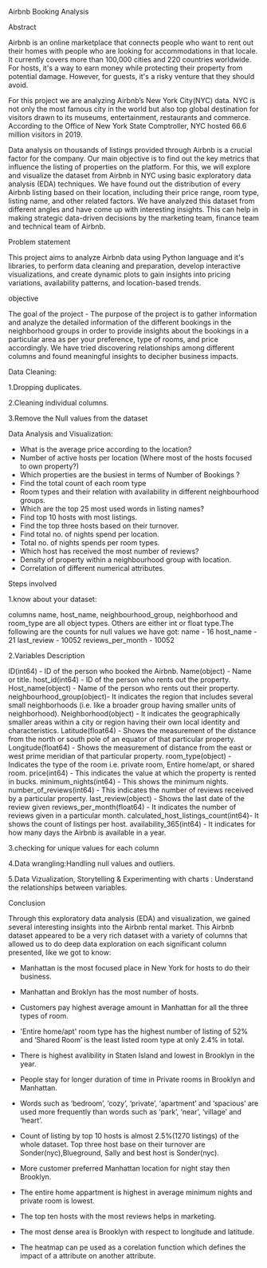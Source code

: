 Airbnb Booking Analysis

Abstract


Airbnb is an online marketplace that connects people who want to rent out their homes with people who are looking for accommodations in that locale. It currently covers more than 100,000 cities and 220 countries worldwide. For hosts, it's a way to earn money while protecting their property from potential damage. However, for guests, it's a risky venture that they should avoid.

For this project we are analyzing Airbnb’s New York City(NYC) data. NYC is not only the most famous city in the world but also top global destination for visitors drawn to its museums, entertainment, restaurants and commerce. According to the Office of New York State Comptroller, NYC hosted 66.6 million visitors in 2019.

Data analysis on thousands of listings provided through Airbnb is a crucial factor for the company. Our main objective is to find out the key metrics that influence the listing of properties on the platform. For this, we will explore and visualize the dataset from Airbnb in NYC using basic exploratory data analysis (EDA) techniques. We have found out the distribution of every Airbnb listing based on their location, including their price range, room type, listing name, and other related factors. We have analyzed this dataset from different angles and have come up with interesting insights. This can help in making strategic data-driven decisions by the marketing team, finance team and technical team of Airbnb.

Problem statement

 This project aims to analyze Airbnb data using Python language and it's libraries, to perform data cleaning and preparation, develop interactive visualizations, and create dynamic plots to gain insights into pricing variations, availability patterns, and location-based trends.

objective

The goal of the project - The purpose of the project is to gather information and analyze the detailed information of the different bookings in the neighborhood groups in order to provide insights about the bookings in a particular area as per your preference, type of rooms, and price accordingly.
We have tried discovering relationships among different columns and found meaningful insights to decipher business impacts.

Data Cleaning:

1.Dropping duplicates.

2.Cleaning individual columns.

3.Remove the Null values from the dataset

Data Analysis and Visualization:

*   What is the average price  according to the location?
*   Number of active hosts per location (Where most of the hosts focused to own property?)
*   Which properties are the busiest in terms of Number of Bookings ?
*   Find the total count of each room type
*   Room types and their relation with availability in different neighbourhood groups.
*   Which are the top 25 most used words in listing names?
*   Find top 10 hosts with most listings.
*   Find the top three hosts based on their turnover.
*   Find total no. of nights spend per location.
*   Total no. of nights spends per room types.
*   Which host has received the most number of reviews?
*   Density of property within a neighbourhood group with location.
*   Correlation of different numerical attributes.
  
Steps involved

1.know about your dataset:

columns name, host_name, neighbourhood_group, neighborhood and room_type are all object types. Others are either int or float type.The following are the counts for null values we have got:
name - 16
host_name - 21
last_review - 10052
reviews_per_month - 10052

2.Variables Description

ID(int64) - ID of the person who booked the Airbnb.
Name(object) - Name or title.
host_id(int64) - ID of the person who rents out the property.
Host_name(object) - Name of the person who rents out their property.
neighbourhood_group(object)- It indicates the region that includes several small neighborhoods (i.e. like a broader group having smaller units of neighborhood).
Neighborhood(object) - It indicates the geographically smaller areas within a city or region having their own local identity and characteristics.
Latitude(float64) - Shows the measurement of the distance from the north or south pole of an equator of that particular property.
Longitude(float64) - Shows the measurement of distance from the east or west prime meridian of that particular property.
room_type(object) - Indicates the type of the room i.e. private room, Entire home/apt, or shared room.
price(int64) - This indicates the value at which the property is rented in bucks.
minimum_nights(int64) - This shows the minimum nights.
number_of_reviews(int64) - This indicates the number of reviews received by a particular property.
last_review(object) - Shows the last date of the review given
reviews_per_month(float64) - It indicates the number of reviews given in a particular month.
calculated_host_listings_count(int64)- It shows the count of listings per host.
availability_365(int64) - It indicates for how many days the Airbnb is available in a year.

3.checking for unique values for each column

4.Data wrangling:Handling null values and outliers.

5.Data Vizualization, Storytelling & Experimenting with charts : Understand the relationships between variables.


Conclusion

Through this exploratory data analysis (EDA) and visualization, we gained several interesting insights into the Airbnb rental market. This Airbnb dataset  appeared to be a very rich dataset with a variety of columns that allowed us to do deep data exploration on each significant column presented, like we got to know:
*   Manhattan is the most focused place in New York for hosts to do their business.
* Manhattan and Broklyn has the most number of hosts.

*  Customers pay highest average amount in Manhattan for all the three types of room.

*  'Entire home/apt' room type has the highest number of listing of 52% and ‘Shared Room’ is the least listed room type at only 2.4% in total.
* There is highest avalibility in Staten Island and lowest in Brooklyn in the year.
*  People stay for longer duration of time in Private rooms in Brooklyn and Manhattan.
*  Words such as ‘bedroom’, ‘cozy’, ‘private’, ‘apartment’ and ‘spacious’ are used more frequently than words such as ‘park’, ‘near’, ‘village’ and ‘heart’.

*  Count of listing by top 10 hosts is almost 2.5%(1270 listings) of the whole dataset. Top three host base on their turnover are Sonder(nyc),Blueground, Sally and best host is Sonder(nyc).
*  More customer preferred Manhattan location for night stay then Brooklyn.
* The entire home appartment is highest in average minimum nights and private room is lowest.
* The top ten hosts with the most reviews helps in marketing.
* The most dense area is Brooklyn with respect to longitude and latitude.
* The heatmap can pe used as a corelation function which defines the impact of a attribute on another attribute.
